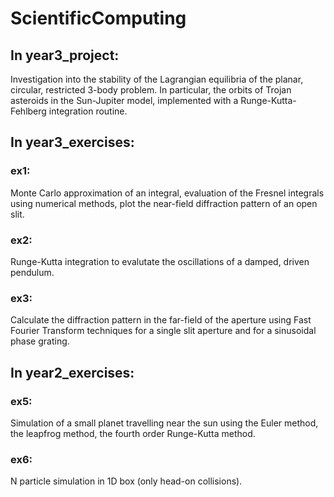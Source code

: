 # ScientificComputing
## In year3_project: <br /> 
Investigation into the stability of the Lagrangian equilibria of the planar, circular, restricted 3-body problem. In particular, the orbits of Trojan asteroids in the Sun-Jupiter model, implemented with a Runge-Kutta-Fehlberg integration routine.

## In year3_exercises: <br />
### ex1: 
Monte Carlo approximation of an integral, evaluation of the Fresnel integrals using numerical methods, plot the near-field diffraction pattern of an open slit.
### ex2: 
Runge-Kutta integration to evalutate the oscillations of a damped, driven pendulum.
### ex3: 
Calculate the diffraction pattern in the far-field of the aperture using Fast Fourier Transform techniques for a single slit aperture and for a sinusoidal phase grating.

## In year2_exercises: <br />
### ex5:
Simulation of a small planet travelling near the sun using the Euler method, the leapfrog method, the fourth order Runge-Kutta method.
### ex6:
N particle simulation in 1D box (only head-on collisions).
